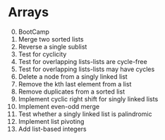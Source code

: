 # Arrays

0. BootCamp
1. Merge two sorted lists
2. Reverse a single sublist
3. Test for cyclicity
4. Test for overlapping lists-lists are cycle-free
5. Test for overlapping lists-lists may have cycles
6. Delete a node from a singly linked list
7. Remove the kth last element from a list
8. Remove duplicates from a sorted list
9. Implement cyclic right shift for singly linked lists
10. Implement even-odd merge
11. Test whether a singly linked list is palindromic
12. Implement list pivoting
13. Add list-based integers